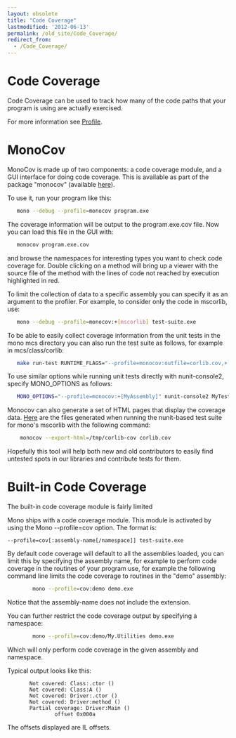 ```yaml
---
layout: obsolete
title: "Code Coverage"
lastmodified: '2012-06-13'
permalink: /old_site/Code_Coverage/
redirect_from:
  - /Code_Coverage/
---
```


Code Coverage
=============

Code Coverage can be used to track how many of the code paths that your program is using are actually exercised.

For more information see [Profile]({{site.github.url}}/old_site/Profile "Profile").

MonoCov
=======

MonoCov is made up of two components: a code coverage module, and a GUI interface for doing code coverage. This is available as part of the package "monocov" (available [here](http://github.com/mono/monocov)).

To use it, run your program like this:

``` bash
   mono --debug --profile=monocov program.exe
```

The coverage information will be output to the program.exe.cov file. Now you can load this file in the GUI with:

``` bash
   monocov program.exe.cov
```

and browse the namespaces for interesting types you want to check code coverage for. Double clicking on a method will bring up a viewer with the source file of the method with the lines of code not reached by execution highlighted in red.

To limit the collection of data to a specific assembly you can specify it as an argument to the profiler. For example, to consider only the code in mscorlib, use:

``` bash
   mono --debug --profile=monocov:+[mscorlib] test-suite.exe
```

To be able to easily collect coverage information from the unit tests in the mono mcs directory you can also run the test suite as follows, for example in mcs/class/corlib:

``` bash
   make run-test RUNTIME_FLAGS="--profile=monocov:outfile=corlib.cov,+[mscorlib]"
```

To use similar options while running unit tests directly with nunit-console2, specify MONO\_OPTIONS as follows:

``` bash
   MONO_OPTIONS="--profile=monocov:+[MyAssembly]" nunit-console2 MyTestAssembly.dll
```

Monocov can also generate a set of HTML pages that display the coverage data. [Here](http://primates.ximian.com/~lupus/corlib-cov/project.html) are the files generated when running the nunit-based test suite for mono's mscorlib with the following command:

``` bash
    monocov --export-html=/tmp/corlib-cov corlib.cov
```

Hopefully this tool will help both new and old contributors to easily find untested spots in our libraries and contribute tests for them.

Built-in Code Coverage
======================

The built-in code coverage module is fairly limited

Mono ships with a code coverage module. This module is activated by using the Mono --profile=cov option. The format is:

    --profile=cov[:assembly-name[/namespace]] test-suite.exe

 By default code coverage will default to all the assemblies loaded, you can limit this by specifying the assembly name, for example to perform code coverage in the routines of your program use, for example the following command line limits the code coverage to routines in the "demo" assembly:

``` bash
        mono --profile=cov:demo demo.exe
```

Notice that the assembly-name does not include the extension.

You can further restrict the code coverage output by specifying a namespace:

``` bash
        mono --profile=cov:demo/My.Utilities demo.exe
```

Which will only perform code coverage in the given assembly and namespace.

Typical output looks like this:

           Not covered: Class:.ctor ()
           Not covered: Class:A ()
           Not covered: Driver:.ctor ()
           Not covered: Driver:method ()
           Partial coverage: Driver:Main ()
                   offset 0x000a

The offsets displayed are IL offsets.

